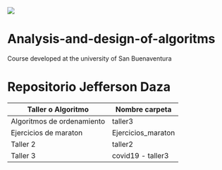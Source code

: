 ![](https://lh3.googleusercontent.com/proxy/ELXW7I7cgHrAL4JpzS0BrotuEb80W7_js0y3s7tBakHUSgNr3DZ2Ytp2El2JHSCRf6zBpf4c8YjeO5oY)

# Analysis-and-design-of-algoritms
Course developed at the university of San Buenaventura

# Repositorio Jefferson Daza

| Taller o Algoritmo | Nombre carpeta |
| ------ | ------ |
| Algoritmos de ordenamiento| taller3 |
| Ejercicios de maraton | Ejercicios_maraton |
| Taller 2 | taller2 |
| Taller 3 | covid19 - taller3 |
